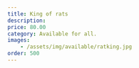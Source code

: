 ```yaml
---
title: King of rats
description: 
price: 80.00
category: Available for all.
images: 
    - /assets/img/available/ratking.jpg
order: 500
---
```

